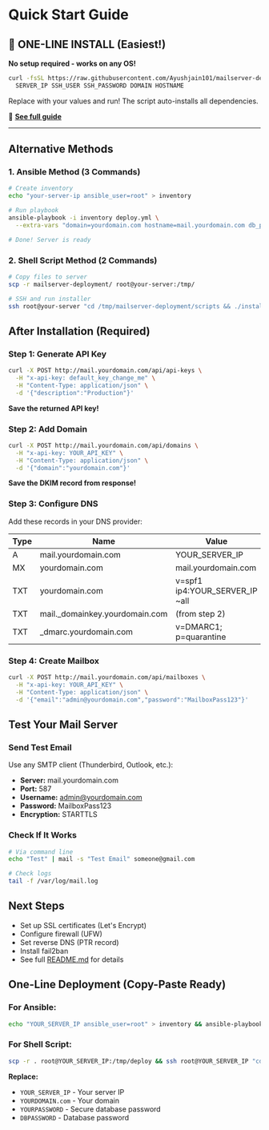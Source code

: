 # Quick Start Guide

## 🚀 ONE-LINE INSTALL (Easiest!)

**No setup required - works on any OS!**

```bash
curl -fsSL https://raw.githubusercontent.com/Ayushjain101/mailserver-deployment/main/deploy.sh | bash -s -- \
  SERVER_IP SSH_USER SSH_PASSWORD DOMAIN HOSTNAME
```

Replace with your values and run! The script auto-installs all dependencies.

📖 **[See full guide](ONE_LINE_INSTALL.md)**

---

## Alternative Methods

### 1. Ansible Method (3 Commands)

```bash
# Create inventory
echo "your-server-ip ansible_user=root" > inventory

# Run playbook
ansible-playbook -i inventory deploy.yml \
  --extra-vars "domain=yourdomain.com hostname=mail.yourdomain.com db_password=SecurePass123"

# Done! Server is ready
```

### 2. Shell Script Method (2 Commands)

```bash
# Copy files to server
scp -r mailserver-deployment/ root@your-server:/tmp/

# SSH and run installer
ssh root@your-server "cd /tmp/mailserver-deployment/scripts && ./install.sh yourdomain.com mail.yourdomain.com SecurePass123"
```

## After Installation (Required)

### Step 1: Generate API Key
```bash
curl -X POST http://mail.yourdomain.com/api/api-keys \
  -H "x-api-key: default_key_change_me" \
  -H "Content-Type: application/json" \
  -d '{"description":"Production"}'
```

**Save the returned API key!**

### Step 2: Add Domain
```bash
curl -X POST http://mail.yourdomain.com/api/domains \
  -H "x-api-key: YOUR_API_KEY" \
  -H "Content-Type: application/json" \
  -d '{"domain":"yourdomain.com"}'
```

**Save the DKIM record from response!**

### Step 3: Configure DNS

Add these records in your DNS provider:

| Type | Name | Value | Priority |
|------|------|-------|----------|
| A | mail.yourdomain.com | YOUR_SERVER_IP | - |
| MX | yourdomain.com | mail.yourdomain.com | 10 |
| TXT | yourdomain.com | v=spf1 ip4:YOUR_SERVER_IP ~all | - |
| TXT | mail._domainkey.yourdomain.com | (from step 2) | - |
| TXT | _dmarc.yourdomain.com | v=DMARC1; p=quarantine | - |

### Step 4: Create Mailbox
```bash
curl -X POST http://mail.yourdomain.com/api/mailboxes \
  -H "x-api-key: YOUR_API_KEY" \
  -H "Content-Type: application/json" \
  -d '{"email":"admin@yourdomain.com","password":"MailboxPass123"}'
```

## Test Your Mail Server

### Send Test Email

Use any SMTP client (Thunderbird, Outlook, etc.):
- **Server:** mail.yourdomain.com
- **Port:** 587
- **Username:** admin@yourdomain.com
- **Password:** MailboxPass123
- **Encryption:** STARTTLS

### Check If It Works

```bash
# Via command line
echo "Test" | mail -s "Test Email" someone@gmail.com

# Check logs
tail -f /var/log/mail.log
```

## Next Steps

- Set up SSL certificates (Let's Encrypt)
- Configure firewall (UFW)
- Set reverse DNS (PTR record)
- Install fail2ban
- See full [README.md](README.md) for details

## One-Line Deployment (Copy-Paste Ready)

### For Ansible:
```bash
echo "YOUR_SERVER_IP ansible_user=root" > inventory && ansible-playbook -i inventory deploy.yml --extra-vars "domain=YOURDOMAIN.com hostname=mail.YOURDOMAIN.com db_password=YOURPASSWORD"
```

### For Shell Script:
```bash
scp -r . root@YOUR_SERVER_IP:/tmp/deploy && ssh root@YOUR_SERVER_IP "cd /tmp/deploy/scripts && ./install.sh YOURDOMAIN.com mail.YOURDOMAIN.com DBPASSWORD"
```

**Replace:**
- `YOUR_SERVER_IP` - Your server IP
- `YOURDOMAIN.com` - Your domain
- `YOURPASSWORD` - Secure database password
- `DBPASSWORD` - Database password

